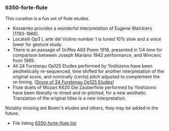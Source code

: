 
### 6350-forte-flute

This curation is a fun set of flute etudes.
* Kossenko provides a wonderful interpretation of Eugene Walckiers (1793-1866).
* Locatelli Op3 L arte del Violino number 1 is tuned 10% slow and a voice lower for gesture study.
* There is an passage of Griffes A93 Poem 1918, presented in 1/4 time for comparison between Joseph Mariano 1942 performance, and Wincenc from 1985.
* All 24 Furstenau Op125 Etudes performed by Yoshizono have been aesthetically re-sequenced, time shifted for another interpretation of the original score, and nominally (cents) pitch adjusted to complement the re-timing.  ([Score of 24 Furstenau Op125 Etudes](https://s9.imslp.org/files/imglnks/usimg/d/d5/IMSLP707515-PMLP742348-F%C3%BCrstenau,_Anton_-_24_Uebungen,_Capricen_und_Pr%C3%A4ludien_op.125_(1839).pdf))
* Flute duets of Mozart K620 Die Zauberflote performed by Yoshizono have been liberally re-timed and re-pitched, for a new aesthetic. Translation of the original titles is a new interpretation.

Notably missing are Boem's etudes and others, they may be added in the future.
* File listing [6350-forte-flute.list](6350-forte-flute.list)
